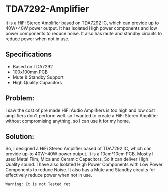 # TDA7292-Amplifier

It is a HiFi Stereo Amplifier based on TDA7292 IC, which can provide up to 40W+40W power output. It has isolated High power components and low power components to reduce noise. It also has mute and standby circuits to reduce power when not in use.

## Specifications
* Based on TDA7292
* 100x100mm PCB
* Mute & Standby Support
* High Quality Capacitors

## Problem:
I saw the cost of pre made HiFi Audio Amplifiers is too high and low cost amplifiers don't perform well. so I wanted to create a HiFi Stereo Amplifier without compromising anything, so I can use it for my home.
	
## Solution:
So, I designed a HiFi Stereo Amplifier based of TDA7292 IC, which can provide up-to 40W+40W power output. It is a 10cm*10cm PCB. Mostly I used Metal Film, Mica and Ceramic Capacitors, So It can deliver High Quality sound. I have also Isolated High Power Components with Low Power Components to reduce Noise. It also has a Mute and Standby circuits for effectively reduce power when not in use.

	Warning: It is not Tested Yet
	
